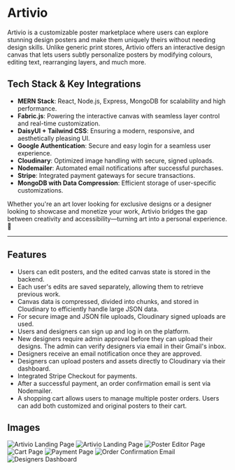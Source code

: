 # Artivio

Artivio is a customizable poster marketplace where users can explore stunning design posters and make them uniquely theirs without needing design skills. Unlike generic print stores, Artivio offers an interactive design canvas that lets users subtly personalize posters by modifying colours, editing text, rearranging layers, and much more.

## Tech Stack & Key Integrations

- **MERN Stack**: React, Node.js, Express, MongoDB for scalability and high performance.
- **Fabric.js**: Powering the interactive canvas with seamless layer control and real-time customization.
- **DaisyUI + Tailwind CSS**: Ensuring a modern, responsive, and aesthetically pleasing UI.
- **Google Authentication**: Secure and easy login for a seamless user experience.
- **Cloudinary**: Optimized image handling with secure, signed uploads.
- **Nodemailer**: Automated email notifications after successful purchases.
- **Stripe**: Integrated payment gateways for secure transactions.
- **MongoDB with Data Compression**: Efficient storage of user-specific customizations.

Whether you're an art lover looking for exclusive designs or a designer looking to showcase and monetize your work, Artivio bridges the gap between creativity and accessibility—turning art into a personal experience. 🚀

---

## Features

- Users can edit posters, and the edited canvas state is stored in the backend.
- Each user's edits are saved separately, allowing them to retrieve previous work.
- Canvas data is compressed, divided into chunks, and stored in Cloudinary to efficiently handle large JSON data.
- For secure image and JSON file uploads, Cloudinary signed uploads are used.
- Users and designers can sign up and log in on the platform.
- New designers require admin approval before they can upload their designs. The admin can verify designers via email in their Gmail's inbox.
- Designers receive an email notification once they are approved.
- Designers can upload posters and assets directly to Cloudinary via their dashboard.
- Integrated Stripe Checkout for payments.
- After a successful payment, an order confirmation email is sent via Nodemailer.
- A shopping cart allows users to manage multiple poster orders. Users can add both customized and original posters to their cart.

## Images

![Artivio Landing Page](https://res.cloudinary.com/drhmsjhpq/image/upload/v1739040017/Screenshot_2025-02-08_234653_ibhm1m.png)
![Artivio Landing Page](https://res.cloudinary.com/drhmsjhpq/image/upload/v1739040017/Screenshot_2025-02-08_234707_seok4j.png)
![Poster Editor Page](https://res.cloudinary.com/drhmsjhpq/image/upload/v1739040018/Screenshot_2025-02-08_235314_k4z3d0.png)
![Cart Page](https://res.cloudinary.com/drhmsjhpq/image/upload/v1739040016/Screenshot_2025-02-08_235951_o5qs7p.png)
![Payment Page](https://res.cloudinary.com/drhmsjhpq/image/upload/v1739040015/Screenshot_2025-02-09_000016_uwucus.png)
![Order Confirmation Email](https://res.cloudinary.com/drhmsjhpq/image/upload/v1739040015/Screenshot_2025-02-09_000016_uwucus.png)
![Designers Dashboard](https://res.cloudinary.com/drhmsjhpq/image/upload/v1739040018/Screenshot_2025-02-09_000318_fo95zh.png)
